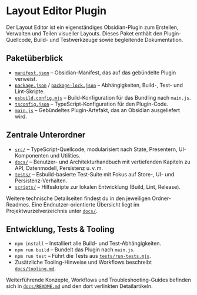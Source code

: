 # Layout Editor Plugin

Der Layout Editor ist ein eigenständiges Obsidian-Plugin zum Erstellen, Verwalten und Teilen visueller Layouts. Dieses Paket enthält den Plugin-Quellcode, Build- und Testwerkzeuge sowie begleitende Dokumentation.

## Paketüberblick

- [`manifest.json`](manifest.json) – Obsidian-Manifest, das auf das gebündelte Plugin verweist.
- [`package.json`](package.json) / [`package-lock.json`](package-lock.json) – Abhängigkeiten, Build-, Test- und Lint-Skripte.
- [`esbuild.config.mjs`](esbuild.config.mjs) – Build-Konfiguration für das Bundling nach `main.js`.
- [`tsconfig.json`](tsconfig.json) – TypeScript-Konfiguration für den Plugin-Code.
- [`main.js`](main.js) – Gebündeltes Plugin-Artefakt, das an Obsidian ausgeliefert wird.

## Zentrale Unterordner

- [`src/`](src/README.md) – TypeScript-Quellcode, modularisiert nach State, Presentern, UI-Komponenten und Utilities.
- [`docs/`](docs/README.md) – Benutzer- und Architekturhandbuch mit vertiefenden Kapiteln zu API, Datenmodell, Persistenz u. v. m.
- [`tests/`](tests) – Esbuild-basierte Test-Suite mit Fokus auf Store-, UI- und Persistenz-Verhalten.
- [`scripts/`](scripts) – Hilfsskripte zur lokalen Entwicklung (Build, Lint, Release).

Weitere technische Detailseiten findest du in den jeweiligen Ordner-Readmes. Eine Endnutzer-orientierte Übersicht liegt im Projektwurzelverzeichnis unter [`docs/`](../docs).

## Entwicklung, Tests & Tooling

- `npm install` – Installiert alle Build- und Test-Abhängigkeiten.
- `npm run build` – Bundelt das Plugin nach `main.js`.
- `npm run test` – Führt die Tests aus [`tests/run-tests.mjs`](tests/run-tests.mjs).
- Zusätzliche Tooling-Hinweise und Workflows beschreibt [`docs/tooling.md`](docs/tooling.md).

Weiterführende Konzepte, Workflows und Troubleshooting-Guides befinden sich in [`docs/README.md`](docs/README.md) und den dort verlinkten Detailartikeln.
